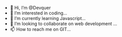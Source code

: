 - 👋 Hi, I’m @Devquer
- 👀 I’m interested in  coding...
- 🌱 I’m currently learning  Javascript...
- 💞️ I’m looking to collaborate on web development ...
- 📫 How to reach me on GIT...

<!---
Devquer/Devquer is a ✨ special ✨ repository because its `README.md` (this file) appears on your GitHub profile.
You can click the Preview link to take a look at your changes.
--->
